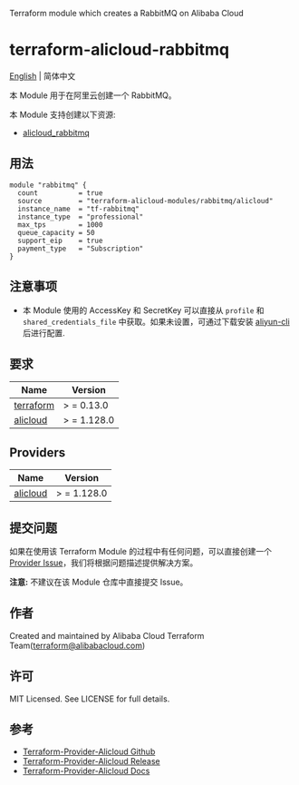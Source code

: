 Terraform module which creates a RabbitMQ on Alibaba Cloud

terraform-alicloud-rabbitmq
=====================================================================

[English](README.md) | 简体中文

本 Module 用于在阿里云创建一个 RabbitMQ。

本 Module 支持创建以下资源:

* [alicloud_rabbitmq](https://registry.terraform.io/providers/aliyun/alicloud/latest/docs/resources/amqp_instance)

## 用法

```hcl
module "rabbitmq" {
  count          = true
  source         = "terraform-alicloud-modules/rabbitmq/alicloud"
  instance_name  = "tf-rabbitmq"
  instance_type  = "professional"
  max_tps        = 1000
  queue_capacity = 50
  support_eip    = true
  payment_type   = "Subscription"
}
```

## 注意事项

* 本 Module 使用的 AccessKey 和 SecretKey 可以直接从 `profile` 和 `shared_credentials_file`
  中获取。如果未设置，可通过下载安装 [aliyun-cli](https://github.com/aliyun/aliyun-cli#installation) 后进行配置.

## 要求

| Name | Version |
|------|---------|
| <a name="requirement_terraform"></a> [terraform](#requirement\_terraform) | > = 0.13.0 |
| <a name="requirement_alicloud"></a> [alicloud](#requirement\_alicloud) | > = 1.128.0 |

## Providers

| Name | Version |
|------|---------|
| <a name="provider_alicloud"></a> [alicloud](#provider\_alicloud) | > = 1.128.0 |

## 提交问题

如果在使用该 Terraform Module
的过程中有任何问题，可以直接创建一个 [Provider Issue](https://github.com/aliyun/terraform-provider-alicloud/issues/new)，我们将根据问题描述提供解决方案。

**注意:** 不建议在该 Module 仓库中直接提交 Issue。

## 作者

Created and maintained by Alibaba Cloud Terraform Team(terraform@alibabacloud.com)

## 许可

MIT Licensed. See LICENSE for full details.

## 参考

* [Terraform-Provider-Alicloud Github](https://github.com/aliyun/terraform-provider-alicloud)
* [Terraform-Provider-Alicloud Release](https://releases.hashicorp.com/terraform-provider-alicloud/)
* [Terraform-Provider-Alicloud Docs](https://registry.terraform.io/providers/aliyun/alicloud/latest/docs)
